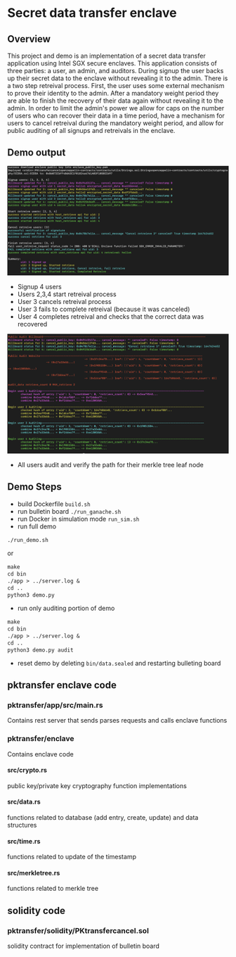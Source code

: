 # Secret data transfer enclave

## Overview
This project and demo is an implementation of a secret data transfer application using Intel SGX secure enclaves. This application consists of three parties: a user, an admin, and auditors. During signup the user backs up their secret data to the enclave without revealing it to the admin. There is a two step retreival process. First, the user uses some external mechanism to prove their identity to the admin. After a mandatory weight period they are able to finish the recovery of their data again without revealing it to the admin. In order to limit the admin's power we allow for caps on the number of users who can recover their data in a time period, have a mechanism for users to cancel retreival during the mandatory weight period, and allow for public auditing of all signups and retreivals in the enclave.

## Demo output
![Output of Demo](docs/demo1.png?raw=true)
* Signup 4 users
* Users 2,3,4 start retreival process
* User 3 cancels retreival process
* User 3 fails to complete retreival (because it was canceled)
* User 4 completes retreival and checks that the correct data was recovered

![Output of Demo](docs/demo2.png?raw=true)
* All users audit and verify the path for their merkle tree leaf node

## Demo Steps
* build Dockerfile `build.sh`
* run bulletin board `./run_ganache.sh`
* run Docker in simulation mode `run_sim.sh`
* run full demo
```
./run_demo.sh
```
or
```
make
cd bin
./app > ../server.log &
cd ..
python3 demo.py
```
* run only auditing portion of demo
```
make
cd bin
./app > ../server.log &
cd ..
python3 demo.py audit
```




* reset demo by deleting `bin/data.sealed` and restarting bulleting board

## pktransfer enclave code
### pktransfer/app/src/main.rs
Contains rest server that sends parses requests and calls enclave functions

### pktransfer/enclave
Contains enclave code

#### src/crypto.rs
public key/private key cryptography function implementations

#### src/data.rs
functions related to database (add entry, create, update) and data structures

#### src/time.rs
functions related to update of the timestamp

#### src/merkletree.rs
functions related to merkle tree

## solidity code
### pktransfer/solidity/PKtransfercancel.sol
solidity contract for implementation of bulletin board

